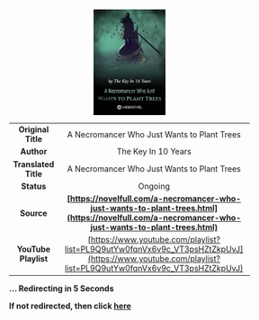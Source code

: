<meta charset="UTF-8">
<meta name="viewport" content="width=device-width, initial-scale=1.0">
<meta http-equiv="refresh" content="5;url=https://novelfull.com/a-necromancer-who-just-wants-to-plant-trees.html">

<div style='margin: auto; width: 85%; padding: 10px;'>

<img src="cover.jpg" style='display: block; margin: auto; width: 30%;' alt="Book Cover">

| | |
| :---: | :---: |
| **Original Title** | A Necromancer Who Just Wants to Plant Trees |
| **Author** | The Key In 10 Years |
| **Translated Title** | A Necromancer Who Just Wants to Plant Trees |
| **Status** | Ongoing |
| **Source** | **[https://novelfull.com/a-necromancer-who-just-wants-to-plant-trees.html](https://novelfull.com/a-necromancer-who-just-wants-to-plant-trees.html)** |
| **YouTube Playlist** | [https://www.youtube.com/playlist?list=PL9Q9utYw0fqnVx6v9c_VT3psHZtZkpUvJ](https://www.youtube.com/playlist?list=PL9Q9utYw0fqnVx6v9c_VT3psHZtZkpUvJ) |

**... Redirecting in 5 Seconds**

**If not redirected, then click [here](https://novelfull.com/a-necromancer-who-just-wants-to-plant-trees.html)**

</div>
